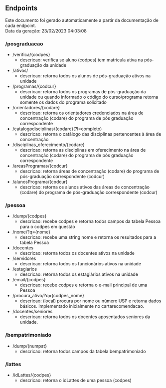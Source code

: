## Endpoints

Este documento foi gerado automaticamente a partir da documentação de cada endpoint.\
Data da geração: 23/02/2023 04:03:08

### /posgraduacao

  * /verifica/{codpes}
    * descricao: verifica se aluno (codpes) tem matrícula ativa na pós-graduação da unidade
  * /ativos/
    * descricao: retorna todos os alunos de pós-graduação ativos na unidade
  * /programas/{codcur}
    * descricao: retorna todos os programas de pós-graduação da unidade ou quando informado o código do curso/programa retorna somente os dados do programa solicitado
  * /orientadores/{codare}
    * descricao: retorna os orientadores credenciados na área de concentração (codare) do programa de pós graduação correspondente
  * /catalogodisciplinas/{codare}(?l=completo)
    * descricao: retorna o catálogo das disciplinas pertencentes à área de concentração
  * /disciplinas_oferecimento/{codare}
    * descricao: retorna as disciplinas em oferecimento na área de concentração (codare) do programa de pós graduação correspondente
  * /areasProgramas/{codcur}
    * descricao: retorna áreas de concentração (codare) do programa de pós-graduação correspondente (codcur)
  * /alunosPrograma/{codcur}
    * descricao: retorna os alunos ativos das áreas de concentração (codare) do programa de pós-graduação correspondente (codcur)

### /pessoa

  * /dump/{codpes}
    * descricao: recebe codpes e retorna todos campos da tabela Pessoa para o codpes em questão
  * /nome/?q={nome}
    * descricao: recebe uma string nome e retorna os resultados para a tabela Pessoa
  * /docentes
    * descricao: retorna todos os docentes ativos na unidade
  * /servidores
    * descricao: retorna todos os funcionários ativos na unidade
  * /estagiarios
    * descricao: retorna todos os estagiários ativos na unidade
  * /email/{codpes}
    * descricao: recebe codpes e retorna o e-mail principal de uma Pessoa
  * /procura_ativo/?q={codpes_nome}
    * descricao: (local) procura por nome ou número USP e retorna dados básicos. Implementado inicialmente no cartarecomendacao.
  * /docentes/seniores
    * descricao: retorna todos os docentes aposentados seniores da unidade.

### /bempatrimoniado

  * /dump/{numpat}
    * descricao: retorna todos campos da tabela bempatrimoniado

### /lattes

  * /idLattes/{codpes}
    * descricao: retorna o idLattes de uma pessoa (codpes)

